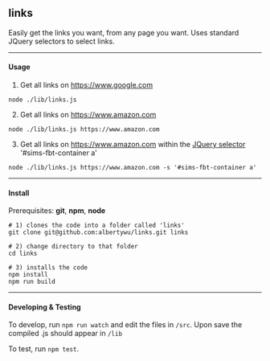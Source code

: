 ## links

Easily get the links you want, from any page you want. Uses standard JQuery selectors to select links.

---

#### Usage

1) Get all links on https://www.google.com

`node ./lib/links.js`

2) Get all links on https://www.amazon.com

`node ./lib/links.js https://www.amazon.com`

3) Get all links on https://www.amazon.com within the [JQuery selector](http://www.w3schools.com/jquery/jquery_ref_selectors.asp) '#sims-fbt-container a'

`node ./lib/links.js https://www.amazon.com -s '#sims-fbt-container a'`

---

#### Install

Prerequisites: **git**, **npm**, **node**

```shell
# 1) clones the code into a folder called 'links'
git clone git@github.com:albertywu/links.git links

# 2) change directory to that folder
cd links

# 3) installs the code
npm install
npm run build
```

---

#### Developing & Testing

To develop, run `npm run watch` and edit the files in `/src`. Upon save the compiled .js should appear in `/lib`

To test, run `npm test`.
